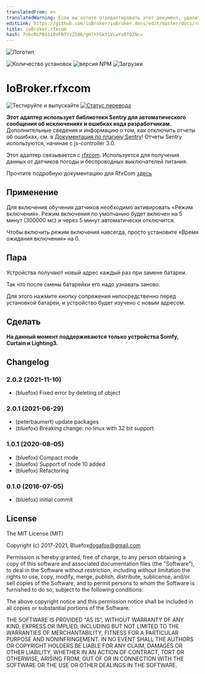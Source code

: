 ```yaml
---
translatedFrom: en
translatedWarning: Если вы хотите отредактировать этот документ, удалите поле «translationFrom», в противном случае этот документ будет снова автоматически переведен
editLink: https://github.com/ioBroker/ioBroker.docs/edit/master/docs/ru/adapterref/iobroker.rfxcom/README.md
title: ioBroker.rfxcom
hash: 7nbcRLPBSS10VFNTYxZ596/gHlhYGkY1VLwYo0fOZNc=
---
```

![Логотип](../../../en/adapterref/iobroker.rfxcom/admin/rfxcom.png)

![Количество установок](http://iobroker.live/badges/rfxcom-stable.svg)
![версия NPM](http://img.shields.io/npm/v/iobroker.rfxcom.svg)
![Загрузки](https://img.shields.io/npm/dm/iobroker.rfxcom.svg)

# IoBroker.rfxcom
![Тестируйте и выпускайте](https://github.com/ioBroker/ioBroker.rfxcom/workflows/Test%20and%20Release/badge.svg) [![Статус перевода](https://weblate.iobroker.net/widgets/adapters/-/rfxcom/svg-badge.svg)](https://weblate.iobroker.net/engage/adapters/?utm_source=widget)

**Этот адаптер использует библиотеки Sentry для автоматического сообщения об исключениях и ошибках кода разработчикам.** Дополнительные сведения и информацию о том, как отключить отчеты об ошибках, см. в [Документация по плагину Sentry](https://github.com/ioBroker/plugin-sentry#plugin-sentry)! Отчеты Sentry используются, начиная с js-controller 3.0.

Этот адаптер связывается с [rfxcom](http://www.rfxcom.com).
Используется для получения данных от датчиков погоды и беспроводных выключателей питания.

Прочтите подробную документацию для RfxCom [здесь](http://www.rfxcom.com/WebRoot/StoreNL2/Shops/78165469/MediaGallery/Downloads/RFXtrx_User_Guide.pdf)

## Применение
Для включения обучения датчиков необходимо активировать «Режим включения».
Режим включения по умолчанию будет включен на 5 минут (300000 мс) и через 5 минут автоматически отключится.

Чтобы включить режим включения навсегда, просто установите «Время ожидания включения» на 0.

## Пара
Устройства получают новый адрес каждый раз при замене батареи.

Так что после смены батарейки его надо узнавать заново.

Для этого нажмите кнопку сопряжения непосредственно перед установкой батареи, и устройство будет изучено с новым адресом.

## Сделать
**На данный момент поддерживаются только устройства Somfy, Curtain и Lighting3.**

<!-- Заполнитель для следующей версии (в начале строки):

### __РАБОТА ВЫПОЛНЯЕТСЯ__ -->

## Changelog

### 2.0.2 (2021-11-10)
* (bluefox) Fixed error by deleting of object

### 2.0.1 (2021-06-29)
* (peterbaumert) update packages
* (bluefox) Breaking change: no linux with 32 bit support

### 1.0.1 (2020-08-05)
* (bluefox) Compact mode
* (bluefox) Support of node 10 added
* (bluefox) Refactoring

### 0.1.0 (2016-07-05)
* (bluefox) initial commit

## License
The MIT License (MIT)

Copyright (c) 2017-2021, Bluefox<dogafox@gmail.com>

Permission is hereby granted, free of charge, to any person obtaining a copy
of this software and associated documentation files (the "Software"), to deal
in the Software without restriction, including without limitation the rights
to use, copy, modify, merge, publish, distribute, sublicense, and/or sell
copies of the Software, and to permit persons to whom the Software is
furnished to do so, subject to the following conditions:

The above copyright notice and this permission notice shall be included in all
copies or substantial portions of the Software.

THE SOFTWARE IS PROVIDED "AS IS", WITHOUT WARRANTY OF ANY KIND, EXPRESS OR
IMPLIED, INCLUDING BUT NOT LIMITED TO THE WARRANTIES OF MERCHANTABILITY,
FITNESS FOR A PARTICULAR PURPOSE AND NONINFRINGEMENT. IN NO EVENT SHALL THE
AUTHORS OR COPYRIGHT HOLDERS BE LIABLE FOR ANY CLAIM, DAMAGES OR OTHER
LIABILITY, WHETHER IN AN ACTION OF CONTRACT, TORT OR OTHERWISE, ARISING FROM,
OUT OF OR IN CONNECTION WITH THE SOFTWARE OR THE USE OR OTHER DEALINGS IN THE
SOFTWARE.